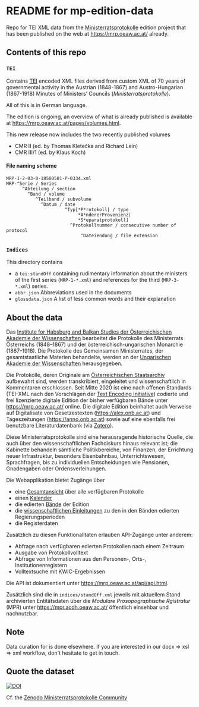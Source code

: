 # README for mp-edition-data

Repo for TEI XML data from the [Ministerratsprotokolle](https://www.oeaw.ac.at/ihb/forschungsbereiche/digitale-historiographie-und-editionen/forschung/ministerratsprotokolle-habsburgermonarchie) edition project that has been published on the web at <https://mrp.oeaw.ac.at/> already.

## Contents of this repo

### `TEI`

Contains [TEI](https://www.tei-c.org/) encoded XML files derived from custom XML of 70 years of governmental activity in the Austrian (1848-1867) and Austro-Hungarian (1867-1918) Minutes of Ministers’ Councils (*Ministerratsprotokolle*). 

All of this is in German language. 

The edition is ongoing, an overview of what is already published is available at <https://mrp.oeaw.ac.at/pages/volumes.html>. 

This new release now includes the two recently published volumes

- CMR II (ed. by Thomas Kletečka and Richard Lein)
- CMR III/1 (ed. by Klaus Koch)

#### File naming scheme

```
MRP-1-2-03-0-18500501-P-0334.xml
MRP-^Serie / Series
      ^Abteilung / section
        ^Band / volume
           ^Teilband / subvolume
             ^Datum / date
                      ^Typ[*P*rotokoll| / type 
                           *A*ndererProvenienz|
                           *S*eparatprotokoll]
                        ^Protokollnummer / consecutive number of protocol
                            ^Dateiendung / file extension
```

### `Indices`

This directory contains 

- a `tei:standOff`  containing rudimentary information about the ministers of the first series (`MRP-1-*.xml`) and references for the third (`MRP-3-*.xml`) series.
- `abbr.json` Abbreviations used in the documents
- `glossdata.json` A list of less common words and their explanation


## About the data

Das [Institute for Habsburg and Balkan Studies der Österreichischen Akademie der Wissenschaften](https://www.oeaw.ac.at/ihb/forschungsbereiche/digitale-historiographie-und-editionen/forschung/) bearbeitet die Protokolle des Ministerrats Österreichs (1848–1867) und der österreichisch-ungarischen Monarchie (1867–1918). Die Protokolle des Gemeinsamen Ministerrates, der gesamtstaatliche Materien behandelte, werden an der [Ungarischen Akademie der Wissenschaften](https://tti.btk.mta.hu/en/) herausgegeben.

Die Protokolle, deren Originale am [Österreichischen Staatsarchiv](https://www.oesta.gv.at/) aufbewahrt sind, werden transkribiert, eingeleitet und wissenschaftlich in Kommentaren erschlossen. Seit Mitte 2020 ist eine nach offenen Standards (TEI-XML nach den Vorschlägen der [Text Encoding Initiative](https://tei-c.org/)) codierte und frei lizenzierte digitale Edition der bisher verfügbaren Bände unter <https://mrp.oeaw.ac.at/> online. Die digitale Edition beinhaltet auch Verweise auf Digitalisate von Gesetzestexten (<https://alex.onb.ac.at>) und Tageszeitungen (<https://anno.onb.ac.at>) sowie auf eine ebenfalls frei benutzbare Literaturdatenbank (via [Zotero](https://www.zotero.org/groups/2042149/mrp-bib/library)).

Diese Ministerratsprotokolle sind eine herausragende historische Quelle, die auch über den wissenschaftlichen Fachdiskurs hinaus relevant ist; die Kabinette behandeln sämtliche Politikbereiche, von Finanzen, der Errichtung neuer Infrastruktur, besonders Eisenbahnbau, Unterrichtswesen, Sprachfragen, bis zu individuellen Entscheidungen wie Pensionen, Gnadengaben oder Ordensverleihungen. 

Die Webapplikation bietet Zugänge über

- eine [Gesamtansicht](https://mrp.oeaw.ac.at/pages/toc.html?collection=editions) über alle verfügbaren Protokolle
- einen [Kalender](https://mrp.oeaw.ac.at/pages/calendar.html)
- die edierten [Bände](https://mrp.oeaw.ac.at/pages/volumes.html) der Edition
- die [wissenschaftlichen Einleitungen](https://mrp.oeaw.ac.at/pages/toc-introductions.html) zu den in den Bänden edierten Regierungsperioden
- die Registerdaten

Zusätzlich zu diesen Funktionalitäten erlauben API-Zugänge unter anderem: 

- Abfrage nach verfügbaren edierten Protokollen nach einem Zeitraum
- Ausgabe von Protokollvolltext
- Abfrage von Informationen aus den Personen-, Orts-, Institutionenregistern 
- Volltextsuche mit KWIC-Ergebnissen

Die API ist dokumentiert unter <https://mrp.oeaw.ac.at/api/api.html>. 

Zusätzlich sind die in `indices/standOff.xml` jeweils mit aktuellem Stand archivierten Entitätsdaten über die *Modulare Prosopographische Rgistratur* (MPR) unter <https://mpr.acdh.oeaw.ac.at/> öffentlich einsehbar und nachnutzbar. 

## Note

Data curation for is done elsewhere. If you are interested in our docx => xsl => xml workflow, don't hesitate to get in touch. 

## Quote the dataset

[![DOI](https://zenodo.org/badge/342235542.svg)](https://zenodo.org/badge/latestdoi/342235542)

Cf. the [Zenodo Ministerratsprotokolle Community](https://zenodo.org/communities/ministerratsprotokolle/?page=1&size=20)
